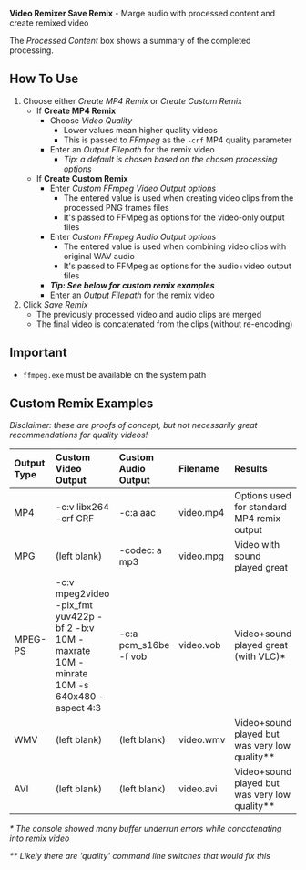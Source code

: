 **Video Remixer Save Remix** - Marge audio with processed content and create remixed video

The _Processed Content_ box shows a summary of the completed processing.

## How To Use
1. Choose either _Create MP4 Remix_ or _Create Custom Remix_
    - If **Create MP4 Remix**
        - Choose _Video Quality_
            - Lower values mean higher quality videos
            - This is passed to _FFmpeg_ as the `-crf` MP4 quality parameter
        - Enter an _Output Filepath_ for the remix video
            - _Tip: a default is chosen based on the chosen processing options_
    - If **Create Custom Remix**
        - Enter _Custom FFmpeg Video Output options_
            - The entered value is used when creating video clips from the processed PNG frames files
            - It's passed to FFMpeg as options for the video-only output files
        - Enter _Custom FFmpeg Audio Output options_
            - The entered value is used when combining video clips with original WAV audio
            - It's passed to FFMpeg as options for the audio+video output files
        - **_Tip: See below for custom remix examples_**
        - Enter an _Output Filepath_ for the remix video
1. Click _Save Remix_
    - The previously processed video and audio clips are merged
    - The final video is concatenated from the clips (without re-encoding)

## Important
- `ffmpeg.exe` must be available on the system path

## Custom Remix Examples
_Disclaimer: these are proofs of concept, but not necessarily great recommendations for quality videos!_

| Output Type | Custom Video Output | Custom Audio Output | Filename | Results |
| :- | :- | :- | :- | :- |
| MP4 | -c:v libx264 -crf CRF | -c:a aac | video.mp4 | Options used for standard MP4 remix output |
| MPG | (left blank) | -codec: a mp3 | video.mpg | Video with sound played great |
| MPEG-PS | -c:v mpeg2video -pix_fmt yuv422p -bf 2 -b:v 10M -maxrate 10M -minrate 10M -s 640x480 -aspect 4:3 | -c:a pcm_s16be -f vob | video.vob | Video+sound played great (with VLC)* |
| WMV | (left blank) | (left blank) | video.wmv | Video+sound played but was very low quality** |
| AVI | (left blank) | (left blank) | video.avi | Video+sound played but was very low quality** |

_* The console showed many buffer underrun errors while concatenating into remix video_

_** Likely there are 'quality' command line switches that would fix this_

